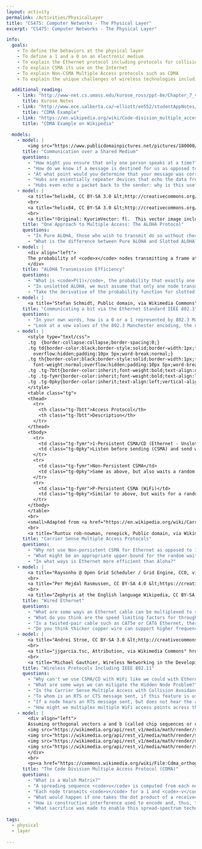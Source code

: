 ```yaml
---
layout: activity
permalink: /Activities/PhysicalLayer
title: "CS475: Computer Networks - The Physical Layer"
excerpt: "CS475: Computer Networks - The Physical Layer"

info:
  goals: 
    - To define the behaviors at the physical layer
    - To define a 1 and a 0 on an electronic medium
    - To explain the Ethernet protocol including protocols for collision avoidance
    - To explain CSMA its use on the Internet
    - To explain Non-CSMA Multiple Access protocols such as CDMA
    - To explain the unique challenges of wireless technologies including 802.11 as a physical layer with respect to collisions and hidden peers

  additional_reading:
    - link: "http://www-net.cs.umass.edu/kurose_ross/ppt-8e/Chapter_7_v8.0.pptx"
      title: Kurose Notes
    - link: "http://www.ece.ualberta.ca/~elliott/ee552/studentAppNotes/2000f/misc/CDMA/"
      title: "CDMA Example"
    - link: "https://en.wikipedia.org/wiki/Code-division_multiple_access#Example"
      title: "CDMA Example on Wikipedia"
      
  models:
    - model: |
        <img src="https://www.publicdomainpictures.net/pictures/180000/velka/walkie-talkie-1467272392l2b.jpg" alt="Walkie-Talkie Public Domain Image">
      title: "Communication over a Shared Medium"
      questions: 
        - "How might you ensure that only one person speaks at a time?"      
        - "How do we know if a message is destined for us as opposed to someone else?  What information would we need, and at what layer would we find it?"
        - "At what point would you determine that your message was corrupted due to a collision?  What would you do about it?"
        - "Hubs are essentially repeater devices that echo the data from one sender to all ports on the hub.  Why is this inefficient, and what could we do about it?"
        - "Hubs even echo a packet back to the sender: why is this useful for collision detection purposes?  Draw a diagram showing that a collision can occur even if two senders begin transmission on a clear line."
    - model: |
        <a title="helix84, CC BY-SA 3.0 &lt;http://creativecommons.org/licenses/by-sa/3.0/&gt;, via Wikimedia Commons" href="https://commons.wikimedia.org/wiki/File:Pure_ALOHA.svg"><img width="512" alt="Pure ALOHA" src="https://upload.wikimedia.org/wikipedia/commons/thumb/c/c2/Pure_ALOHA.svg/512px-Pure_ALOHA.svg.png"></a>
        <br>
        <a title="helix84, CC BY-SA 3.0 &lt;http://creativecommons.org/licenses/by-sa/3.0/&gt;, via Wikimedia Commons" href="https://commons.wikimedia.org/wiki/File:Slotted_ALOHA.svg"><img width="512" alt="Slotted ALOHA" src="https://upload.wikimedia.org/wikipedia/commons/thumb/7/7a/Slotted_ALOHA.svg/512px-Slotted_ALOHA.svg.png"></a>
        <br>
        <a title="!Original: KyurimVector: fl.  This vector image includes elements that have been taken or adapted from this file: Aloha SvG.PNG (by Kyurim)., CC0, via Wikimedia Commons" href="https://commons.wikimedia.org/wiki/File:Aloha_PureVsSlotted.svg"><img width="256" alt="Aloha PureVsSlotted" src="https://upload.wikimedia.org/wikipedia/commons/thumb/a/a5/Aloha_PureVsSlotted.svg/256px-Aloha_PureVsSlotted.svg.png"></a>
      title: "One Approach to Multiple Access: The ALOHA Protocol"
      questions: 
        - "In Pure ALOHA, those who wish to transmit do so without checking if the medium is clear.  Collisions can happen at any time.  If a collision occurs, the nodes back off for a random period of time.  If any part of a transmission is corrupted, the whole frame is discarded; therefore, for how long is the transmission of two packets of size T vulnerable to collision with one another?"        
        - "What is the difference between Pure ALOHA and Slotted ALOHA?  What is the vulnerable time period for two packets of size T using Slotted ALOHA?  Which is more efficient?"
    - model: |
        <div align="left">
        The probability of <code>x</code> nodes transmitting a frame at the beginning of a Slotted ALOHA frame, when assuming that, on average, nodes transmit with probability <code>G</code>, is defined by a Poisson Distribution (an asymptotic extension of the Binomial Distribution): <span>\(P(x) = \frac{G^{x} e^{-G}}{x!}\)</span>.  
        </div>
      title: "ALOHA Transmission Efficiency"
      questions: 
        - "What is <code>P(1)</code>, the probability that exactly one node will transmit in a frame using Slotted ALOHA?"
        - "In unslotted ALOHA, we must assume that only one node transmits during a specific frame, and also that no node transmits during the prior frame, to avoid a collision.  These are independent events, so the unslotted probability is <code>P = P(1) P(0)</code>.  What is this, and how does it relate to the Slotted ALOHA probability of successful transmission?"
        - "Take the derivative of the probability function for slotted ALOHA and for unslotted ALOHA, and set it equal to 0 to maximize the function.  At what value of <code>G</code> is each maximized?  Plug in this value and set <code>x</code> equal to 1 to observe the maximum transmission efficiency."        
    - model: |
        <a title="Stefan Schmidt, Public domain, via Wikimedia Commons" href="https://commons.wikimedia.org/wiki/File:Manchester_encoding_both_conventions.svg"><img width="512" alt="Manchester encoding both conventions" src="https://upload.wikimedia.org/wikipedia/commons/thumb/9/90/Manchester_encoding_both_conventions.svg/512px-Manchester_encoding_both_conventions.svg.png"></a>
      title: "Communicating a bit via the Ethernet Standard IEEE 802.3"
      questions: 
        - "In your own words, how is a 0 or a 1 represented by 802.3 Manchester Encoding?"
        - "Look at a vew values of the 802.3 Manchester encoding, the data, and the clock.  Write down a few sample values at a few snapshots in time.  What binary expression might relate the data and clock to the Manchester encoding?"       
    - model: |
        <style type="text/css">
        .tg  {border-collapse:collapse;border-spacing:0;}
        .tg td{border-color:black;border-style:solid;border-width:1px;font-family:Arial, sans-serif;font-size:14px;
          overflow:hidden;padding:10px 5px;word-break:normal;}
        .tg th{border-color:black;border-style:solid;border-width:1px;font-family:Arial, sans-serif;font-size:14px;
          font-weight:normal;overflow:hidden;padding:10px 5px;word-break:normal;}
        .tg .tg-7btt{border-color:inherit;font-weight:bold;text-align:center;vertical-align:top}
        .tg .tg-fymr{border-color:inherit;font-weight:bold;text-align:left;vertical-align:top}
        .tg .tg-0pky{border-color:inherit;text-align:left;vertical-align:top}
        </style>
        <table class="tg">
        <thead>
          <tr>
            <th class="tg-7btt">Access Protocol</th>
            <th class="tg-7btt">Description</th>
          </tr>
        </thead>
        <tbody>
          <tr>
            <td class="tg-fymr">1-Persistent CSMA/CD (Ethernet - Unslotted)</td>
            <td class="tg-0pky">Listen before sending (CSMA) and send when clear; if a collision is detected via the receiving line (CD), stop transmitting and randomly wait before retrying when the medium is clear.  Alternatively, CSMA without CD cannot stop transmitting as soon as the collision is detected, but rather it completes the frame despite the data corruption.</td>
          </tr>
          <tr>
            <td class="tg-fymr">Non-Persistent CSMA</td>
            <td class="tg-0pky">Same as above, but also waits a random period of time even if the medium is clear.</td>
          </tr>
          <tr>
            <td class="tg-fymr">P-Persistent CSMA (WiFi)</td>
            <td class="tg-0pky">Similar to above, but waits for a random period of time only if the medium was first detected to be busy.  Transmit at the beginning of a known time slot interval.</td>
          </tr>
        </tbody>
        </table>
        <br>
        <small>Adapted from <a href="https://en.wikipedia.org/wiki/Carrier-sense_multiple_access#Access_modes">Wikipedia</a>
        <br>
        <a title="Runtux rob-nowman, renepick, Public domain, via Wikimedia Commons" href="https://commons.wikimedia.org/wiki/File:CSMACD-Algorithm.svg"><img width="512" alt="CSMACD-Algorithm" src="https://upload.wikimedia.org/wikipedia/commons/thumb/3/37/CSMACD-Algorithm.svg/512px-CSMACD-Algorithm.svg.png"></a>
      title: "Carrier Sense Multiple Access Protocols"
      questions: 
        - "Why not use Non-persistent CSMA for Ethernet as opposed to 1-Persistent CSMA?  What is the benefit, but what is the sacrifice?"
        - "What might be an appropriate upper-bound for the random wait time if a collision occurs?  How might this upper bound change if collisions continue to happen?  What are the benefits and drawbacks of a very short or very long upper bound?"
        - "In what ways is Ethernet more efficient than Aloha?"
    - model: |
        <a title="Raysonho @ Open Grid Scheduler / Grid Engine, CC0, via Wikimedia Commons" href="https://commons.wikimedia.org/wiki/File:EthernetCableYellow3.jpg"><img width="512" alt="EthernetCableYellow3" src="https://upload.wikimedia.org/wikipedia/commons/thumb/f/fa/EthernetCableYellow3.jpg/512px-EthernetCableYellow3.jpg"></a>
        <br>
        <a title="Per Mejdal Rasmussen, CC BY-SA 4.0 &lt;https://creativecommons.org/licenses/by-sa/4.0&gt;, via Wikimedia Commons" href="https://commons.wikimedia.org/wiki/File:Twisted_pair_based_ethernet.svg"><img width="512" alt="Twisted pair based ethernet" src="https://upload.wikimedia.org/wikipedia/commons/thumb/6/6b/Twisted_pair_based_ethernet.svg/512px-Twisted_pair_based_ethernet.svg.png"></a>
        <br>
        <a title="Zephyris at the English language Wikipedia, CC BY-SA 3.0 &lt;http://creativecommons.org/licenses/by-sa/3.0/&gt;, via Wikimedia Commons" href="https://commons.wikimedia.org/wiki/File:CAT5e_Cable.jpg"><img width="512" alt="CAT5e Cable" src="https://upload.wikimedia.org/wikipedia/commons/thumb/d/d1/CAT5e_Cable.jpg/512px-CAT5e_Cable.jpg"></a>
      title: "Wired Ethernet"
      questions: 
        - "What are some ways an Ethernet cable can be multiplexed to support faster throughput (or more &quot;lanes&quot;)?" 
        - "What do you think are the speed limiting factors for throughput on an Ethernet cable?"
        - "In a twisted-pair cable such as CAT5e or CAT6 Ethernet, there are two cables for each Ethernet connector pin (each of these pins has a pin connector and a ring connector).  How might differential voltages on these lines be used to identify a 1 or a 0 bit?"
        - "Do you think thicker copper wire can support higher frequency RF oscillations?  What effect would this have on throughput?"
    - model: |
        <a title="Andrei Stroe, CC BY-SA 3.0 &lt;http://creativecommons.org/licenses/by-sa/3.0/&gt;, via Wikimedia Commons" href="https://commons.wikimedia.org/wiki/File:Wifi_hidden_station_problem.svg"><img width="512" alt="Wifi hidden station problem" src="https://upload.wikimedia.org/wikipedia/commons/thumb/2/2b/Wifi_hidden_station_problem.svg/512px-Wifi_hidden_station_problem.svg.png"></a>
        <br>
        <a title="jjgarcia.tsc, Attribution, via Wikimedia Commons" href="https://commons.wikimedia.org/wiki/File:Csma_ca.svg"><img width="256" alt="Csma ca" src="https://upload.wikimedia.org/wikipedia/commons/thumb/1/1d/Csma_ca.svg/256px-Csma_ca.svg.png"></a>
        <br>
        <a title="Michael Gauthier, Wireless Networking in the Developing World KelleyCook, image improvements Whidou, French translation, CC BY-SA 3.0 &lt;https://creativecommons.org/licenses/by-sa/3.0&gt;, via Wikimedia Commons" href="https://commons.wikimedia.org/wiki/File:2.4_GHz_Wi-Fi_channels_(802.11b,g_WLAN).svg"><img width="512" alt="2.4 GHz Wi-Fi channels (802.11b,g WLAN)" src="https://upload.wikimedia.org/wikipedia/commons/thumb/8/8c/2.4_GHz_Wi-Fi_channels_%28802.11b%2Cg_WLAN%29.svg/512px-2.4_GHz_Wi-Fi_channels_%28802.11b%2Cg_WLAN%29.svg.png"></a>
      title: "Wireless Protocols Including IEEE 802.11"
      questions: 
        - "Why can't we use CSMA/CD with WiFi like we could with Ethernet?  Hint: the problem described by the three wireless nodes A, B, and C above is called the &quot;Hidden Node Problem&quot;"
        - "What are some ways we can mitigate the Hidden Node Problem?"
        - "In the Carrier Sense Multiple Access with Collision Avoidance (CSMA/CA) algorithm described in the flowchart above, what does RTS and CTS mean?"
        - "To whom is an RTS or CTS message sent, if this feature is used?"
        - "If a node hears an RTS message sent, but does not hear the corresponding CTS, what might be happening?"
        - "How might we multiplex multiple WiFi access points across the 2.4GHz spectrum using Frequency Division Multiple Access (FDMA)?  Which channel selections best avoid interference between access points in the 2.4GHz spectrum?"
    - model: |
        <div align="left">
        Assuming orthogonal vectors a and b (called chip sequences or codes), generated from a <a href="https://en.wikipedia.org/wiki/Walsh_matrix">Hadamard-Walsh Code</a>: <img src="https://wikimedia.org/api/rest_v1/media/math/render/svg/c416b33910828e0941fec78eec1170c79e7ca146" alt="Orthogonal Vector Dot Product Definition from Wikipedia"><br>
        <img src="https://wikimedia.org/api/rest_v1/media/math/render/svg/b5ac33e7c151f5eb8508fccd2e5305ec34da894b" alt="Orthogonality Properties from Wikipedia"><br>
        <img src="https://wikimedia.org/api/rest_v1/media/math/render/svg/912606ea626c1650f13c67d9a1a6d863dbea09a1" alt="Orthogonality Properties from Wikipedia"><br>
        <img src="https://wikimedia.org/api/rest_v1/media/math/render/svg/813662c13436da6b0d1ac81794f2b6153b43b91e" alt="Orthogonality Properties from Wikipedia"><br>
        <img src="https://wikimedia.org/api/rest_v1/media/math/render/svg/26c2776779006d52a1a7f74012c9639d3dd5a997" alt="Orthogonality Properties from Wikipedia">
        </div>
        <br>
        <p><a href="https://commons.wikimedia.org/wiki/File:Cdma_orthogonal_signals.png#/media/File:Cdma_orthogonal_signals.png"><img src="https://upload.wikimedia.org/wikipedia/commons/2/25/Cdma_orthogonal_signals.png" alt="Cdma orthogonal signals.png"></a><br><a href="http://creativecommons.org/licenses/by-sa/3.0/" title="Creative Commons Attribution-Share Alike 3.0">CC BY-SA 3.0</a>, <a href="https://commons.wikimedia.org/w/index.php?curid=443155">Link</a></p>
      title: "The Code Division Multiple Access Protocol (CDMA)"
      questions: 
        - "What is a Walsh Matrix?"        
        - "A spreading sequence <code>v</code> is computed from each node's chip code such that each 1 in the vector remains a 1, and each 0 becomes a -1.  Why do you think this is done?"
        - "Each node transmits <code>v</code> for a 1 and <code>-v</code> for a 0 bit.  What do you think is transmitted if no data is intended to be sent on the medium?"
        - "What would happen if one takes the dot product of a received vector with a sender's spreading code?  How might this change if there is interference due to simultaneous transmissions on the line?  Specifically, what is the most important attribute of each value in the resulting vector of the dot product to determine what corresponding bit was transmitted (hint: it's not the magnitude of the value itself!)?"
        - "How is constructive interference used to encode and, thus, to extract data from a shared medium when collisions occur between senders?"
        - "What sacrifice was made to enable this spread-spectrum technique?"
        
tags:
  - physical
  - layer
 
---
```


